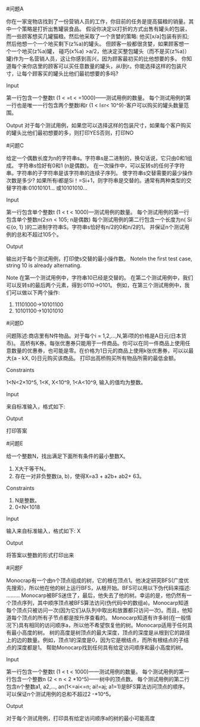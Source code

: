 #问题A

你在一家宠物店找到了一份营销人员的工作，你目前的任务是提高猫粮的销量。其中一个策略是打折出售罐装食品。
假设你决定以打折的方式出售有罐头的包装，而一些顾客想买几罐猫粮。然后他采取了一个贪婪的策略:
他买[x/a]包装有折扣;
然后他想一个一个地买剩下(z%a)的罐头。
但顾客一般都很贪婪，如果顾客想一个一个地买(z%a)罐， 碰巧(x%a) >a/2，他决定买整包罐头（而不是买(z%a)）罐)作为一名营销人员，这让你感到高兴，因为顾客最初买的比他想要的多。
你知道每个来你店里的顾客可以买任意数量的罐头，从I到r。你能选择这样的包装尺寸，让每个顾客买的罐头比他们最初想要的多吗?

Input

第一行包含一个整数t (1 < =t < =1000)——测试用例的数量。
每个测试用例的第一行也是唯一一行包含两个整数l和r (1 < l≤r< 10^9)-客户可以购买的罐头数量范围。

Output
对于每个测试用例，如果您可以选择这样的包装尺寸，如果每个客户购买的罐头比他们最初想要的多，则打印YES否则，打印NO


#问题C

给定一个偶数长度为n的字符串s。字符串s是二进制的，换句话说，它只由0和1组成。
字符串s恰好有0和1 (n是偶数)。
在一次操作中，可以反转s的任何子字符串。字符串的子字符串是该字符串的连续子序列。
使字符串s交替需要的最少操作次数是多少?
如果所有i都是Si！=Si+1，则字符串是交替的。通常有两种类型的交替字符串:01010101…
或10101010…

Input

第一行包含单个整数t (1 < t < 1000)—测试用例的数量。
每个测试用例的第一行包含单个整数n(2≤n < 105;  n是偶数)
每个测试用例的第二行包含一个长度为n( Si ∈{o, 1} )的二进制字符串S。字符串s恰好有n/2的0和n/2的1。
并保证n个测试用例的总和不超过105个。

Output

输出对于每个测试用例，打印使s交替的最小操作数。
NoteIn the first test case, string 10 is already alternating.

Note
在第一个测试用例中，字符串10已经是交替的。
在第二个测试用例中，我们可以反转s的最后两个元素，得到:0110→0101。
例如，在第三个测试用例中，我们可以做以下两个操作:
1.  11101000→10101100
2.  10101100→10101010



#问题D

问题陈述:商店里有N件物品。对于每个i = 1,2,…,N,第i项的价格是A日元(日本货币)。
高桥有K券。每张优惠券只能用于一件商品。你可以在同一件商品上使用任意数量的优惠券，也可能是零。在价格为1日元的商品上使用k张优惠券，可以以最大{a - kX, 0}日元购买该商品。
打印出高桥购买所有物品所需的最低金额。

Constraints

1<N<2×10^5,    1<K,   X<10^9,    1<A<10^9,    输入的值均为整数。

Input

来自标准输入，格式如下:

Output

打印答案


#问题E

给一个整数N，找出满足下面所有条件的最小整数X。
1.  X大干等干N。
2.  存在一对非负整数(a, b)，使得X=a3 + a2b+ ab2+ 63。

Constraints

1.  N是整数。
2.  0<N<1018

Input

输入来自标准输入，格式如下:
X

Output

将答案以整数的形式打印出来


#问题F

Monocrap有一个由n个顶点组成的树，它的根在顶点1。他决定研究BFS(广度优先搜索)，所以他在他的树上运行BFS，从根开始。BFS可以用以下伪代码来描述:
………
Monocarp被BFS迷住了，最后，他失去了他的树。幸运的是，他仍然有一个顶点序列，其中顺序顶点被BFS算法访问(伪代码中的数组a)。Monocarp知道每个顶点只被访问一次(因为它们从队列中取出和放置都只访问一次)。而且，他知道每个顶点的所有子节点都是按升序查看的。
Monocarp知道有许多树(在一般情况下)具有相同的访问顺序a，所以他不希望恢复他的树。Monocarp适用于任何具有最小高度的树。
树的高度是树顶点的最大深度，顶点的深度是从根到它的路径上的边的数量。例如，顶点1的深度是0，因为它是根结点，而所有根结点的子结点的深度都是1。
帮助Monocarp找到任何具有给定访问顺序和最小高度的树。


Input

第一行包含一个整数t (1 < t < 1000)——测试用例的数量。
每个测试用例的第一行包含一个整数n (2 < n < 2 *10^5)——树中的顶点数。
每个测试用例的第二行包含n个整数a1, a2,…, an(1<=ai<=n;  ai!=aj;  a1=1)是BFS算法访问顶点的顺序。
可以保证n个测试用例的总和不超过2 -*10^5。

Output

对于每个测试用例，打印具有给定访问顺序a的树的最小可能高度
